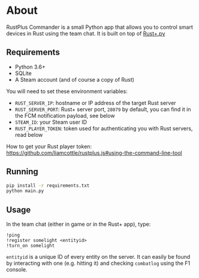 # About

RustPlus Commander is a small Python app that allows you to control smart devices in Rust using the team chat.
It is built on top of [Rust+.py](https://rplus.ollieee.xyz)

## Requirements

- Python 3.6+
- SQLite
- A Steam account (and of course a copy of Rust)

You will need to set these environment variables:

- `RUST_SERVER_IP`: hostname or IP address of the target Rust server
- `RUST_SERVER_PORT`: Rust+ server port, `28079` by default, you can find it in the FCM notification payload, see below
- `STEAM_ID`: your Steam user ID
- `RUST_PLAYER_TOKEN`: token used for authenticating you with Rust servers, read below

How to get your Rust player token: <https://github.com/liamcottle/rustplus.js#using-the-command-line-tool>

## Running

```bash
pip install -r requirements.txt
python main.py
```

## Usage

In the team chat (either in game or in the Rust+ app), type:

```
!ping
!register somelight <entityid>
!turn_on somelight
```

`entityid` is a unique ID of every entity on the server. It can easily be found by interacting with one (e.g. hitting it) and checking `combatlog` using the F1 console.
